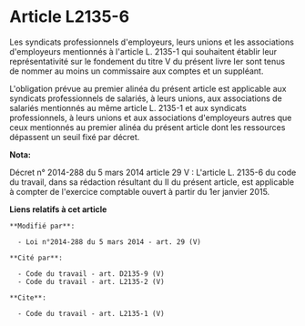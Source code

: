 # Article L2135-6

Les syndicats professionnels d'employeurs, leurs unions et les associations d'employeurs mentionnés à l'article L. 2135-1 qui
souhaitent établir leur représentativité sur le fondement du titre V du présent livre Ier sont tenus de nommer au moins un
commissaire aux comptes et un suppléant. 

L'obligation prévue au premier alinéa du présent article est applicable aux syndicats professionnels de salariés, à leurs
unions, aux associations de salariés mentionnés au même article L. 2135-1 et aux syndicats professionnels, à leurs unions et
aux associations d'employeurs autres que ceux mentionnés au premier alinéa du présent article dont les ressources dépassent
un seuil fixé par décret.

**Nota:**

Décret n° 2014-288 du 5 mars 2014 article 29 V : L'article L. 2135-6 du code du travail, dans sa rédaction résultant du II du
présent article, est applicable à compter de l'exercice comptable ouvert à partir du 1er janvier 2015.

**Liens relatifs à cet article**

	**Modifié par**:

	  - Loi n°2014-288 du 5 mars 2014 - art. 29 (V)

	**Cité par**:

	  - Code du travail - art. D2135-9 (V)
	  - Code du travail - art. L2135-2 (V)

	**Cite**:

	  - Code du travail - art. L2135-1 (V)
